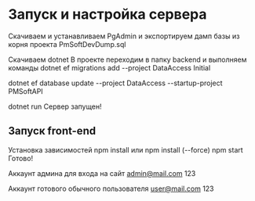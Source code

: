 # Запуск и настройка сервера

Скачиваем и устанавливаем PgAdmin и экспортируем дамп базы из корня проекта PmSoftDevDump.sql

Скачиваем dotnet
В проекте переходим в папку backend и выполняем команды
dotnet ef migrations add --project DataAccess Initial

dotnet ef database update --project DataAccess --startup-project PMSoftAPI

dotnet run
Сервер запущен!

## Запуск front-end

Установка зависимостей npm install или npm install (--force)
npm start
Готово!

Аккаунт админа для входа на сайт
admin@mail.com
123

Аккаунт готового обычного пользователя
user@mail.com
123
